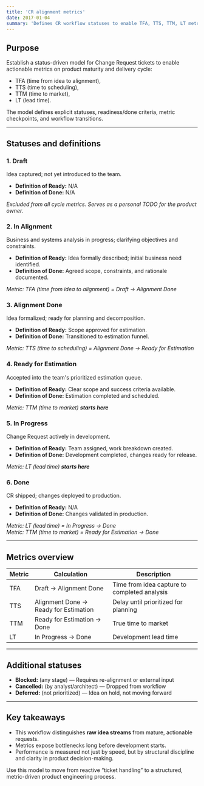 ```yaml
---
title: 'CR alignment metrics'
date: 2017-01-04
summary: 'Defines CR workflow statuses to enable TFA, TTS, TTM, LT metrics—clarifying bottlenecks, readiness, and delivery discipline in product engineering.'
---
```


## Purpose

Establish a status-driven model for Change Request tickets to enable actionable metrics on product maturity and delivery cycle: 

- TFA (time from idea to alignment), 
- TTS (time to scheduling), 
- TTM (time to market), 
- LT (lead time). 

The model defines explicit statuses, readiness/done criteria, metric checkpoints, and workflow transitions.

---

## Statuses and definitions

### 1. Draft

Idea captured; not yet introduced to the team.

- **Definition of Ready:** N/A
- **Definition of Done:** N/A  

_Excluded from all cycle metrics. Serves as a personal TODO for the product owner._

### 2. In Alignment

Business and systems analysis in progress; clarifying objectives and constraints.

- **Definition of Ready:** Idea formally described; initial business need identified.
- **Definition of Done:** Agreed scope, constraints, and rationale documented.

_Metric: TFA (time from idea to alignment) = Draft → Alignment Done_

### 3. Alignment Done

Idea formalized; ready for planning and decomposition.

- **Definition of Ready:** Scope approved for estimation.
- **Definition of Done:** Transitioned to estimation funnel.

_Metric: TTS (time to scheduling) = Alignment Done → Ready for Estimation_

### 4. Ready for Estimation

Accepted into the team's prioritized estimation queue.

- **Definition of Ready:** Clear scope and success criteria available.
- **Definition of Done:** Estimation completed and scheduled.

_Metric: TTM (time to market) **starts here**_

### 5. In Progress

Change Request actively in development.

- **Definition of Ready:** Team assigned, work breakdown created.
- **Definition of Done:** Development completed, changes ready for release.

_Metric: LT (lead time) **starts here**_

### 6. Done

CR shipped; changes deployed to production.

- **Definition of Ready:** N/A
- **Definition of Done:** Changes validated in production.

_Metric: LT (lead time) = In Progress → Done_  
_Metric: TTM (time to market) = Ready for Estimation → Done_

---

## Metrics overview

| Metric | Calculation                           | Description                                  |
| ------ | ------------------------------------- | -------------------------------------------- |
| TFA    | Draft → Alignment Done                | Time from idea capture to completed analysis |
| TTS    | Alignment Done → Ready for Estimation | Delay until prioritized for planning         |
| TTM    | Ready for Estimation → Done           | True time to market                          |
| LT     | In Progress → Done                    | Development lead time                        |

---

## Additional statuses

* **Blocked:** (any stage) — Requires re-alignment or external input
* **Cancelled:** (by analyst/architect) — Dropped from workflow
* **Deferred:** (not prioritized) — Idea on hold, not moving forward

---

## Key takeaways

* This workflow distinguishes **raw idea streams** from mature, actionable requests.
* Metrics expose bottlenecks long before development starts.
* Performance is measured not just by speed, but by structural discipline and clarity in product decision-making.

Use this model to move from reactive “ticket handling” to a structured, metric-driven product engineering process.

